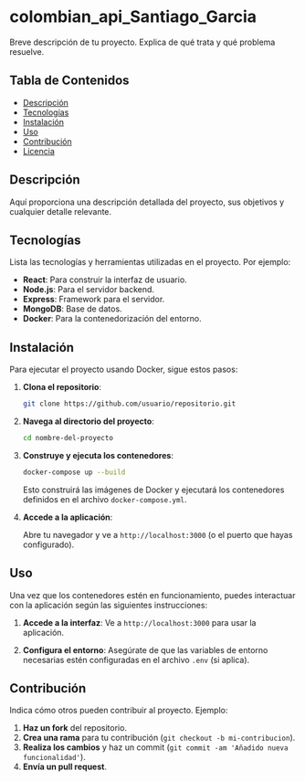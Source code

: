 # colombian_api_Santiago_Garcia
Breve descripción de tu proyecto. Explica de qué trata y qué problema resuelve.

## Tabla de Contenidos

- [Descripción](#descripción)
- [Tecnologías](#tecnologías)
- [Instalación](#instalación)
- [Uso](#uso)
- [Contribución](#contribución)
- [Licencia](#licencia)

## Descripción

Aquí proporciona una descripción detallada del proyecto, sus objetivos y cualquier detalle relevante.

## Tecnologías

Lista las tecnologías y herramientas utilizadas en el proyecto. Por ejemplo:

- **React**: Para construir la interfaz de usuario.
- **Node.js**: Para el servidor backend.
- **Express**: Framework para el servidor.
- **MongoDB**: Base de datos.
- **Docker**: Para la contenedorización del entorno.

## Instalación

Para ejecutar el proyecto usando Docker, sigue estos pasos:

1. **Clona el repositorio**:

    ```bash
    git clone https://github.com/usuario/repositorio.git
    ```

2. **Navega al directorio del proyecto**:

    ```bash
    cd nombre-del-proyecto
    ```

3. **Construye y ejecuta los contenedores**:

    ```bash
    docker-compose up --build
    ```

    Esto construirá las imágenes de Docker y ejecutará los contenedores definidos en el archivo `docker-compose.yml`.

4. **Accede a la aplicación**:

    Abre tu navegador y ve a `http://localhost:3000` (o el puerto que hayas configurado).

## Uso

Una vez que los contenedores estén en funcionamiento, puedes interactuar con la aplicación según las siguientes instrucciones:

1. **Accede a la interfaz**: Ve a `http://localhost:3000` para usar la aplicación.

2. **Configura el entorno**: Asegúrate de que las variables de entorno necesarias estén configuradas en el archivo `.env` (si aplica).

## Contribución

Indica cómo otros pueden contribuir al proyecto. Ejemplo:

1. **Haz un fork** del repositorio.
2. **Crea una rama** para tu contribución (`git checkout -b mi-contribucion`).
3. **Realiza los cambios** y haz un commit (`git commit -am 'Añadido nueva funcionalidad'`).
4. **Envía un pull request**.
